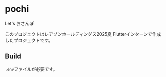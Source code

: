 # pochi

Let's おさんぽ

このプロジェクトはレアゾンホールディングス2025夏 Flutterインターンで作成したプロジェクトです。

## Build
`.env`ファイルが必要です。
